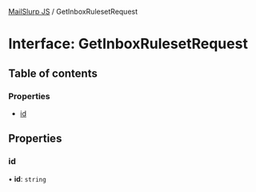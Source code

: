 [MailSlurp JS](../README.md) / GetInboxRulesetRequest

# Interface: GetInboxRulesetRequest

## Table of contents

### Properties

- [id](GetInboxRulesetRequest.md#id)

## Properties

### id

• **id**: `string`
